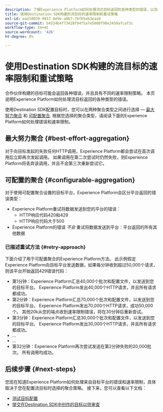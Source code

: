```yaml
---
description: 了解Experience Platform如何处理流式目标返回的各种类型的错误，以及如何重试将数据发送到目标平台。
title: 使用Destination SDK构建的流目标的速率限制和重试策略
exl-id: aad10039-9957-4e9e-a0b7-7bf65eb3eaa9
source-git-commit: b4334b4f73428f94f5a7e5088f98e2459afcaf3c
workflow-type: tm+mt
source-wordcount: '426'
ht-degree: 0%

---
```


# 使用Destination SDK构建的流目标的速率限制和重试策略

合作伙伴构建的目标可能会返回各种错误，并且具有不同的速率限制策略。 本页说明Experience Platform如何处理流目标返回的各种类型的错误。

使用Destination SDK配置目标时，您可以在两种聚合类型之间进行选择 —  [最大努力聚合](../functionality/destination-configuration/aggregation-policy.md#best-effort-aggregation) 和 [可配置聚合](../functionality/destination-configuration/aggregation-policy.md#configurable-aggregation). 根据您选择的聚合类型，请阅读下面的Experience Platform如何处理错误和速率限制。

## 最大努力聚合 {#best-effort-aggregation}

对于向目标发起的失败任何HTTP调用，Experience Platform都会尝试在首次调用后立即再次发起调用。 如果调用在第二次尝试时仍然失败，则Experience Platform将丢弃该调用，并且不会第三次重新尝试它。

## 可配置的聚合 {#configurable-aggregation}

对于使用可配置聚合设置的目标平台，Experience Platform会区分平台返回的错误类型：

* Experience Platform重试将数据发送到您的平台的错误：
   * HTTP响应代码420和429
   * HTTP响应代码大于500
* Experience Platform的错误 *不会* 重试将数据发送到平台：平台返回的所有其他数据

### 已描述重试方法 {#retry-approach}

下面介绍了用于可配置聚合的Experience Platform方法。 此示例假定Experience Platform向目标平台发送数据，如果每分钟收到超过50,000个请求，则该平台开始返回429错误代码：

* 第1分钟：Experience Platform汇总40,000个批次和配置文件，以发送到您的目标平台。 Experience Platform发出40,000个HTTP请求，并且所有请求都成功。
* 第2分钟：Experience Platform汇总70,000个批次和配置文件，以发送到您的目标平台。 Experience Platform发出70,000个HTTP请求，成功50,000个。 其他20k从您的端点收到速率限制错误，将在30分钟后重新尝试。
* 第3分钟：Experience Platform汇总30,000个批次和配置文件，以发送到您的目标平台。 Experience Platform发出30,000个HTTP请求，并且所有请求都成功。
* ...
* ...
* 第32分钟：Experience Platform再次尝试发送在第2分钟失败的20,000批次。 所有调用均成功。

## 后续步骤 {#next-steps}

您现在知道Experience Platform如何处理来自目标平台的错误和速率限制，具体取决于您在配置流目标时选择的聚合策略。 接下来，您可以查看以下文档：

* [测试目标配置](../testing-api/streaming-destinations/streaming-destination-testing-overview.md)
* [提交在Destination SDK中创作的目标以供审查](../guides/submit-destination.md)
